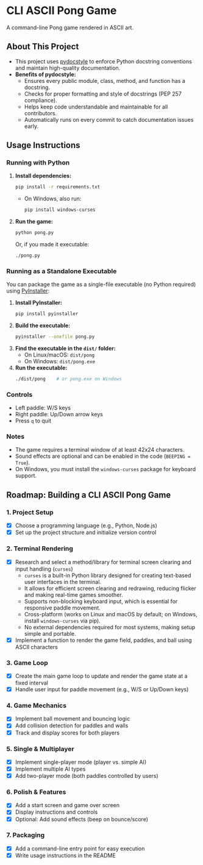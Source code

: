 # CLI ASCII Pong Game

A command-line Pong game rendered in ASCII art.

## About This Project
- This project uses [pydocstyle](https://www.pydocstyle.org/) to enforce Python docstring conventions and maintain high-quality documentation.
- **Benefits of pydocstyle:**
    - Ensures every public module, class, method, and function has a docstring.
    - Checks for proper formatting and style of docstrings (PEP 257 compliance).
    - Helps keep code understandable and maintainable for all contributors.
    - Automatically runs on every commit to catch documentation issues early.

## Usage Instructions

### Running with Python

1. **Install dependencies:**
   ```bash
   pip install -r requirements.txt
   ```
   - On Windows, also run:
     ```bash
     pip install windows-curses
     ```
2. **Run the game:**
   ```bash
   python pong.py
   ```
   Or, if you made it executable:
   ```bash
   ./pong.py
   ```

### Running as a Standalone Executable

You can package the game as a single-file executable (no Python required) using [PyInstaller](https://pyinstaller.org/):

1. **Install PyInstaller:**
   ```bash
   pip install pyinstaller
   ```
2. **Build the executable:**
   ```bash
   pyinstaller --onefile pong.py
   ```
3. **Find the executable in the `dist/` folder:**
   - On Linux/macOS: `dist/pong`
   - On Windows: `dist/pong.exe`
4. **Run the executable:**
   ```bash
   ./dist/pong    # or pong.exe on Windows
   ```

### Controls
- Left paddle: W/S keys
- Right paddle: Up/Down arrow keys
- Press `q` to quit

### Notes
- The game requires a terminal window of at least 42x24 characters.
- Sound effects are optional and can be enabled in the code (`BEEPING = True`).
- On Windows, you must install the `windows-curses` package for keyboard support.

## Roadmap: Building a CLI ASCII Pong Game

### 1. Project Setup
- [x] Choose a programming language (e.g., Python, Node.js)
- [x] Set up the project structure and initialize version control

### 2. Terminal Rendering
- [x] Research and select a method/library for terminal screen clearing and input handling (`curses`)
    - `curses` is a built-in Python library designed for creating text-based user interfaces in the terminal.
    - It allows for efficient screen clearing and redrawing, reducing flicker and making real-time games smoother.
    - Supports non-blocking keyboard input, which is essential for responsive paddle movement.
    - Cross-platform (works on Linux and macOS by default; on Windows, install `windows-curses` via pip).
    - No external dependencies required for most systems, making setup simple and portable.
- [x] Implement a function to render the game field, paddles, and ball using ASCII characters

### 3. Game Loop
- [x] Create the main game loop to update and render the game state at a fixed interval
- [x] Handle user input for paddle movement (e.g., W/S or Up/Down keys)

### 4. Game Mechanics
- [x] Implement ball movement and bouncing logic
- [x] Add collision detection for paddles and walls
- [x] Track and display scores for both players

### 5. Single & Multiplayer
- [x] Implement single-player mode (player vs. simple AI)
- [x] Implement multiple AI types
- [x] Add two-player mode (both paddles controlled by users)

### 6. Polish & Features
- [x] Add a start screen and game over screen
- [x] Display instructions and controls
- [x] Optional: Add sound effects (beep on bounce/score)

### 7. Packaging
- [x] Add a command-line entry point for easy execution
- [x] Write usage instructions in the README